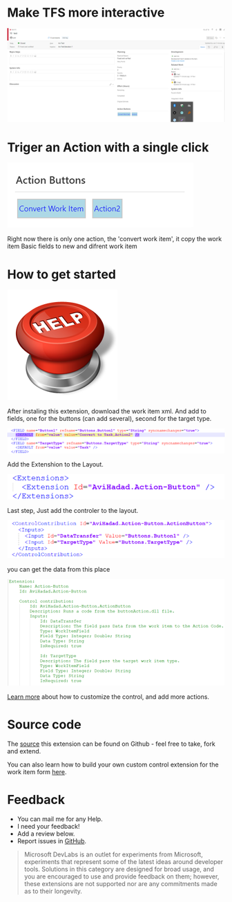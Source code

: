 # Make TFS more interactive

![Layout Customization](img/Form.png)

# Triger an Action with a single click

![Hit Count Control](img/ButtonView.png)

Right now there is only one action, the 'convert work item', it copy the work item Basic fields to new and difrent work item

# How to get started

![Control keys](img/logo.png)

After instaling this extension, download the work item xml.
And add to fields, one for the buttons (can add several), second for the target type.

![Control keys](img/XmlFields.png)

Add the Extenshion to the Layout.

![Configuration](img/Extension.png)

Last step, Just add the controler to the layout.

![Configuration](img/ViewControl.png)

you can get the data from this place

![Configuration](img/Helper.png)

[Learn more](https://github.com/avih75/TFS_Action_Button.git/README.md) 
about how to customize the control, and add more actions.

# Source code 

The [source](https://github.com/avih75/TFS_Action_Button.git) 
this extension can be found on Github - feel free to take, fork and extend. 

You can also learn how to build your own custom control extension for the work item form [here](https://www.visualstudio.com/en-us/docs/integrate/extensions/develop/custom-control). 

# Feedback 

* You can mail me for any Help.
* I need your feedback! 
* Add a review below.
* Report issues in [GitHub](https://github.com/avih75/TFS_Action_Button.git).

> Microsoft DevLabs is an outlet for experiments from Microsoft, experiments that represent some of the latest ideas around developer tools. Solutions in this category are designed for broad usage, and you are encouraged to use and provide feedback on them; however, these extensions are not supported nor are any commitments made as to their longevity.
